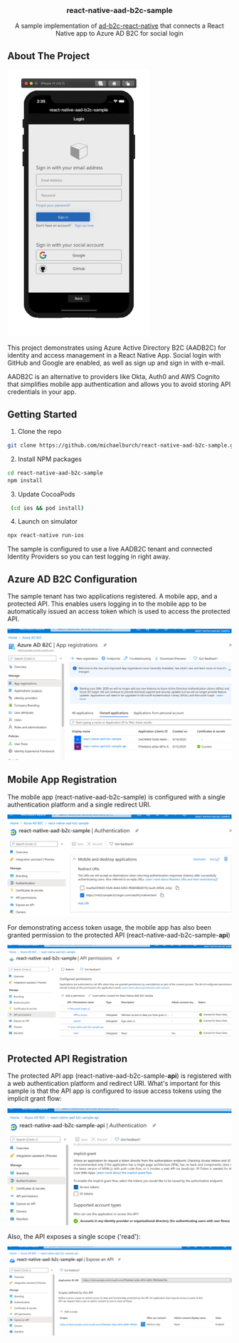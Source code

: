 <!-- PROJECT LOGO -->
<br />
<p align="center">

  <h3 align="center">react-native-aad-b2c-sample</h3>

  <p align="center">
    A sample implementation of <a href="https://github.com/GSingh01/ad-b2c-react-native">ad-b2c-react-native</a> that connects a React Native app to Azure AD B2C for social login
    <br />
  </p>
</p>



<!-- ABOUT THE PROJECT -->
## About The Project

![Product Screen Shot](/sample-demo.gif)

This project demonstrates using Azure Active Directory B2C (AADB2C) for identity and access management in a React Native App. Social login with GitHub and Google are enabled, as well as sign up and sign in with e-mail.

AADB2C is an alternative to providers like Okta, Auth0 and AWS Cognito that simplifies mobile app authentication and allows you to avoid storing API credentials in your app.


<!-- GETTING STARTED -->
## Getting Started


1. Clone the repo
```sh
git clone https://github.com/michaelburch/react-native-aad-b2c-sample.git
```
2. Install NPM packages
```sh
cd react-native-aad-b2c-sample
npm install
```
3. Update CocoaPods
```sh
 (cd ios && pod install)
```
4. Launch on simulator
```sh
npx react-native run-ios
```

The sample is configured to use a live AADB2C tenant and connected Identity Providers so you can test logging in right away.

<!-- Configuration Details -->
## Azure AD B2C Configuration

The sample tenant has two applications registered. A mobile app, and a protected API. This enables users logging in to the mobile app to be automatically issued an access token which is used to access the protected API.

![App Registrations](/app-registrations.png)

## Mobile App Registration 

The mobile app (react-native-aad-b2c-sample) is configured with a single authentication platform and a single redirect URI.

![Authentication Platform](/authentication-platform.png)

For demonstrating access token usage, the mobile app has also been granted permission to the protected API (react-native-aad-b2c-sample-**api**)

![Mobile App Permissions](/api-permissions.png)

## Protected API Registration 

The protected API app (react-native-aad-b2c-sample-**api**) is registered with a web authentication platform and redirect URI. What's important for this sample is that the API app is configured to issue access tokens using the implicit grant flow:

![API App Authentication](/api-auth.png)


Also, the API exposes a single scope ('read'):

![API App Scope](/api-expose.png)



